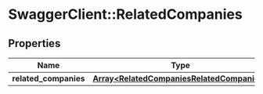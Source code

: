 # SwaggerClient::RelatedCompanies

## Properties
Name | Type | Description | Notes
------------ | ------------- | ------------- | -------------
**related_companies** | [**Array&lt;RelatedCompaniesRelatedCompanies&gt;**](RelatedCompaniesRelatedCompanies.md) |  | 


